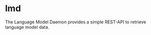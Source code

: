 <!-- ![build status](https://travis-ci.org/finkf/corpus.svg?branch=master) -->

# lmd
The Language Model Daemon provides a simple REST-API
to retrieve language model data.
